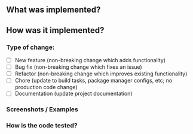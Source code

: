 ## What was implemented?

<!-- Add explanation on top of the linked story -->

## How was it implemented?

<!-- Add anything you think helps reviewers understand the implementation decisions you made -->
<!-- Is there anything unique or unusual about the PR? This is a great place to elaborate -->

### Type of change:

<!-- Make sure your commit messages are appropriately named -->

- [ ] New feature (non-breaking change which adds functionality)
- [ ] Bug fix (non-breaking change which fixes an issue)
- [ ] Refactor (non-breaking change which improves existing functionality)
- [ ] Chore (update to build tasks, package manager configs, etc; no production code change)
- [ ] Documentation (update project documentation)

### Screenshots / Examples

### How is the code tested?


<!-- NOTE -- If this code is supposed to release a package make sure that your
commit message is either `feat` or `fix`. See the Repo readme for how these
commit messages behave with the release process. -->
